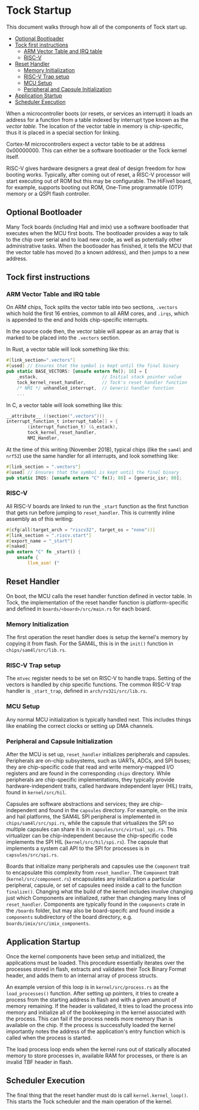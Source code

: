 Tock Startup
============

This document walks through how all of the components of Tock start up.

<!-- npm i -g markdown-toc; markdown-toc -i Startup.md -->

<!-- toc -->

- [Optional Bootloader](#optional-bootloader)
- [Tock first instructions](#tock-first-instructions)
  * [ARM Vector Table and IRQ table](#arm-vector-table-and-irq-table)
  * [RISC-V](#risc-v)
- [Reset Handler](#reset-handler)
  * [Memory Initialization](#memory-initialization)
  * [RISC-V Trap setup](#risc-v-trap-setup)
  * [MCU Setup](#mcu-setup)
  * [Peripheral and Capsule Initialization](#peripheral-and-capsule-initialization)
- [Application Startup](#application-startup)
- [Scheduler Execution](#scheduler-execution)

<!-- tocstop -->

When a microcontroller boots (or resets, or services an interrupt) it loads an
address for a function from a table indexed by interrupt type known as the
_vector table_. The location of the vector table in memory is chip-specific,
thus it is placed in a special section for linking.

Cortex-M microcontrollers expect a vector table to be at address 0x00000000.
This can either be a software bootloader or the Tock kernel itself.

RISC-V gives hardware designers a great deal of design freedom for how
booting works. Typically, after coming out of reset, a RISC-V processor
will start executing out of ROM but this may be configurable. The HiFive1
board, for example, supports booting out ROM, One-Time programmable (OTP)
memory or a QSPI flash controller.

## Optional Bootloader

Many Tock boards (including Hail and imix) use a software bootloader that
executes when the MCU first boots. The bootloader provides a way to talk to the
chip over serial and to load new code, as well as potentially other
administrative tasks. When the bootloader has finished, it tells the MCU that
the vector table has moved (to a known address), and then jumps to a new
address.

## Tock first instructions

### ARM Vector Table and IRQ table

On ARM chips, Tock splits the vector table into two sections, `.vectors` which
hold the first 16 entries, common to all ARM cores, and `.irqs`, which is
appended to the end and holds chip-specific interrupts.

In the source code then, the vector table will appear as an array that is
marked to be placed into the `.vectors` section.

In Rust, a vector table will look something like this:
```rust
#[link_section=".vectors"]
#[used] // Ensures that the symbol is kept until the final binary
pub static BASE_VECTORS: [unsafe extern fn(); 16] = [
    _estack,                        // Initial stack pointer value
    tock_kernel_reset_handler,      // Tock's reset handler function
    /* NMI */ unhandled_interrupt,  // Generic handler function
    ...
```

In C, a vector table will look something like this:

```c
__attribute__ ((section(".vectors")))
interrupt_function_t interrupt_table[] = {
        (interrupt_function_t) (&_estack),
        tock_kernel_reset_handler,
        NMI_Handler,
```

At the time of this writing (November 2018), typical chips (like the `sam4l` and
`nrf52`) use the same handler for all interrupts, and look something like:

```rust
#[link_section = ".vectors"]
#[used] // Ensures that the symbol is kept until the final binary
pub static IRQS: [unsafe extern "C" fn(); 80] = [generic_isr; 80];
```

### RISC-V

All RISC-V boards are linked to run the `_start` function as the first
function that gets run before jumping to `reset_handler`. This is currently
inline assembly as of this writing:

```rust
#[cfg(all(target_arch = "riscv32", target_os = "none"))]
#[link_section = ".riscv.start"]
#[export_name = "_start"]
#[naked]
pub extern "C" fn _start() {
    unsafe {
        llvm_asm! ("

```

## Reset Handler

On boot, the MCU calls the reset handler function defined in vector
table. In Tock, the implementation of the reset handler function is
platform-specific and defined in `boards/<board>/src/main.rs` for each
board.

### Memory Initialization

The first operation the reset handler does is setup the kernel's memory by
copying it from flash. For the SAM4L, this is in the `init()` function in
`chips/sam4l/src/lib.rs`.

### RISC-V Trap setup

The `mtvec` register needs to be set on RISC-V to handle traps. Setting
of the vectors is handled by chip specific functions. The common RISC-V trap
handler is `_start_trap`, defined in `arch/rv32i/src/lib.rs`. 

### MCU Setup

Any normal MCU initialization is typically handled next. This includes
things like enabling the correct clocks or setting up DMA channels.

### Peripheral and Capsule Initialization

After the MCU is set up, `reset_handler` initializes peripherals and
capsules. Peripherals are on-chip subsystems, such as UARTs, ADCs, and
SPI buses; they are chip-specific code that read and write
memory-mapped I/O registers and are found in the corresponding `chips`
directory. While peripherals are chip-specific implementations, they
typically provide hardware-independent traits, called hardware
independent layer (HIL) traits, found in `kernel/src/hil`.

Capsules are software abstractions and services; they are
chip-independent and found in the `capsules` directory. For example,
on the imix and hail platforms, the SAM4L SPI peripheral is
implemented in `chips/sam4l/src/spi.rs`, while the capsule that
virtualizes the SPI so multiple capsules can share it is in
`capsules/src/virtual_spi.rs`.  This virtualizer can be
chip-independent because the chip-specific code implements the SPI HIL
(`kernel/src/hil/spi.rs`). The capsule that implements a system call
API to the SPI for processes is in `capsules/src/spi.rs`.

Boards that initialize many peripherals and capsules use the `Component`
trait to encapsulate this complexity from `reset_handler`. The `Component`
trait (`kernel/src/component.rs`) encapsulates any initialization a
particular peripheral, capsule, or set of capsules need inside a
call to the function `finalize()`. Changing what the build of the kernel
includes involve changing just which Components are initialized, rather
than changing many lines of `reset_handler`. Components are typically
found in the `components` crate in the `/boards` folder, but may also be
board-specifc and found inside a `components` subdirectory of the board
directory, e.g. `boards/imix/src/imix_components`.

## Application Startup

Once the kernel components have been setup and initialized, the applications
must be loaded. This procedure essentially iterates over the processes stored in
flash, extracts and validates their Tock Binary Format header, and adds them to
an internal array of process structs.

An example version of this loop is in `kernel/src/process.rs` as the
`load_processes()` function. After setting up pointers, it tries to create a
process from the starting address in flash and with a given amount of memory
remaining. If the header is validated, it tries to load the process into memory
and initialize all of the bookkeeping in the kernel associated with the process.
This can fail if the process needs more memory than is available on the chip. If
the process is successfully loaded the kernel importantly notes the address of
the application's entry function which is called when the process is started.

The load process loop ends when the kernel runs out of statically allocated
memory to store processes in, available RAM for processes, or there is an
invalid TBF header in flash.

## Scheduler Execution

The final thing that the reset handler must do is call `kernel.kernel_loop()`.
This starts the Tock scheduler and the main operation of the kernel.
